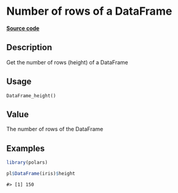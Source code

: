 

# Number of rows of a DataFrame

[**Source code**](https://github.com/pola-rs/r-polars/tree/main/R/dataframe__frame.R#L451)

## Description

Get the number of rows (height) of a DataFrame

## Usage

<pre><code class='language-R'>DataFrame_height()
</code></pre>

## Value

The number of rows of the DataFrame

## Examples

``` r
library(polars)

pl$DataFrame(iris)$height
```

    #> [1] 150

